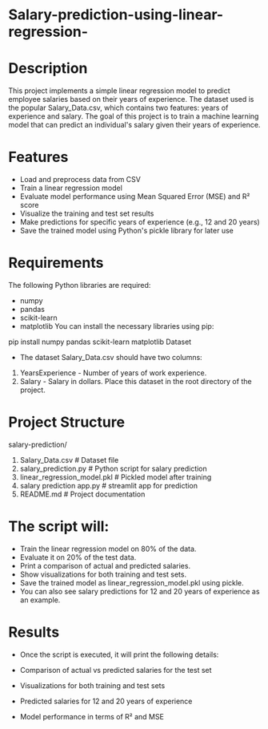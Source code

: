 # Salary-prediction-using-linear-regression-
# Description
This project implements a simple linear regression model to predict employee salaries based on their years of experience. The dataset used is the popular Salary_Data.csv, which contains two features: years of experience and salary. The goal of this project is to train a machine learning model that can predict an individual's salary given their years of experience.

# Features
- Load and preprocess data from CSV
- Train a linear regression model
- Evaluate model performance using Mean Squared Error (MSE) and R² score
- Visualize the training and test set results
- Make predictions for specific years of experience (e.g., 12 and 20 years)
- Save the trained model using Python's pickle library for later use

# Requirements
The following Python libraries are required:

- numpy
- pandas
- scikit-learn
- matplotlib
You can install the necessary libraries using pip:

pip install numpy pandas scikit-learn matplotlib
Dataset

* The dataset Salary_Data.csv should have two columns:

1) YearsExperience - Number of years of work experience.
2) Salary - Salary in dollars.
Place this dataset in the root directory of the project.

# Project Structure
salary-prediction/
1) Salary_Data.csv          # Dataset file
2) salary_prediction.py     # Python script for salary prediction
3) linear_regression_model.pkl # Pickled model after training
4) salary prediction app.py # streamlit app for prediction
5) README.md                # Project documentation

# The script will:

- Train the linear regression model on 80% of the data.
- Evaluate it on 20% of the test data.
- Print a comparison of actual and predicted salaries.
- Show visualizations for both training and test sets.
- Save the trained model as linear_regression_model.pkl using pickle.
- You can also see salary predictions for 12 and 20 years of experience as an example.

# Results
- Once the script is executed, it will print the following details:

- Comparison of actual vs predicted salaries for the test set
- Visualizations for both training and test sets
- Predicted salaries for 12 and 20 years of experience
- Model performance in terms of R² and MSE
